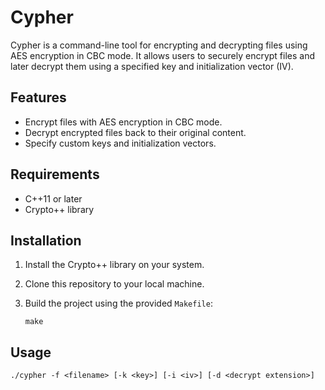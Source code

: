 # Cypher

Cypher is a command-line tool for encrypting and decrypting files using AES encryption in CBC mode. It allows users to securely encrypt files and later decrypt them using a specified key and initialization vector (IV).

## Features

- Encrypt files with AES encryption in CBC mode.
- Decrypt encrypted files back to their original content.
- Specify custom keys and initialization vectors.

## Requirements

- C++11 or later
- Crypto++ library

## Installation

1. Install the Crypto++ library on your system.
2. Clone this repository to your local machine.
3. Build the project using the provided `Makefile`:

   ```
   make
   ```

## Usage

```
./cypher -f <filename> [-k <key>] [-i <iv>] [-d <decrypt extension>]
```
